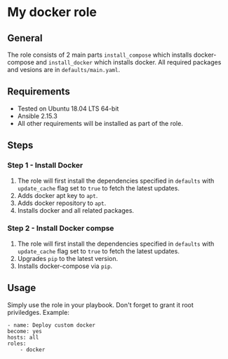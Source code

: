 # My docker role

## General

The role consists of 2 main parts `install_compose` which installs docker-compose and `install_docker` which installs docker. All required packages and vesions are in `defaults/main.yaml`.

## Requirements

- Tested on Ubuntu 18.04 LTS 64-bit
- Ansible 2.15.3
- All other requirements will be installed as part of the role.

## Steps

### Step 1 - Install Docker
1. The role will first install the dependencies specified in `defaults` with `update_cache` flag set to `true` to fetch the latest updates.
2. Adds docker apt key to `apt`.
3. Adds docker repository to `apt`.
4. Installs docker and all related packages.

### Step 2 - Install Docker compse
1. The role will first install the dependencies specified in `defaults` with `update_cache` flag set to `true` to fetch the latest updates.
2. Upgrades `pip` to the latest version.
3. Installs docker-compose via `pip`.

## Usage

Simply use the role in your playbook. Don't forget to grant it root priviledges. Example:

    - name: Deploy custom docker
    become: yes
    hosts: all
    roles:
        - docker
